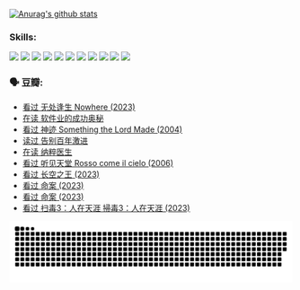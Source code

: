 
[![Anurag's github stats](https://github-readme-stats.vercel.app/api?username=w940853815)](https://github.com/anuraghazra/github-readme-stats)

### Skills:

<code><img height="32" src="https://cdn.jsdelivr.net/npm/simple-icons@v5/icons/python.svg"></code>
<code><img height="32" src="https://cdn.jsdelivr.net/npm/simple-icons@v5/icons/javascript.svg"></code>
<code><img height="32" src="https://cdn.jsdelivr.net/npm/simple-icons@v5/icons/django.svg"></code>
<code><img height="32" src="https://cdn.jsdelivr.net/npm/simple-icons@v5/icons/flask.svg"></code>
<code><img height="32" src="https://cdn.jsdelivr.net/npm/simple-icons@v5/icons/vuetify.svg"></code>
<code><img height="32" src="https://cdn.jsdelivr.net/npm/simple-icons@v5/icons/git.svg"></code>
<code><img height="32" src="https://cdn.jsdelivr.net/npm/simple-icons@v5/icons/docker.svg"></code>
<code><img height="32" src="https://cdn.jsdelivr.net/npm/simple-icons@v5/icons/postgresql.svg"></code>
<code><img height="32" src="https://cdn.jsdelivr.net/npm/simple-icons@v5/icons/elasticsearch.svg"></code>
<code><img height="32" src="https://cdn.jsdelivr.net/npm/simple-icons@v5/icons/macos.svg"></code>
<code><img height="32" src="https://cdn.jsdelivr.net/npm/simple-icons@v5/icons/linux.svg"></code>

### 🗣 豆瓣:

<!-- DOUBAN-ACTIVITIES:START -->
- [看过 无处逢生 Nowhere‎ (2023)](https://www.douban.com/people/136069238/status/4416454713/?_i=98862569)
- [在读 软件业的成功奥秘](https://www.douban.com/people/136069238/status/4414815312/?_i=98862569)
- [看过 神迹 Something the Lord Made‎ (2004)](https://www.douban.com/people/136069238/status/4409691983/?_i=98862569)
- [读过 告别百年激进](https://www.douban.com/people/136069238/status/4406414036/?_i=98862569)
- [在读 纳粹医生](https://www.douban.com/people/136069238/status/4406413750/?_i=98862569)
- [看过 听见天堂 Rosso come il cielo‎ (2006)](https://www.douban.com/people/136069238/status/4401902014/?_i=98862569)
- [看过 长空之王‎ (2023)](https://www.douban.com/people/136069238/status/4397459053/?_i=98862569)
- [看过 命案‎ (2023)](https://www.douban.com/people/136069238/status/4395718336/?_i=98862569)
- [看过 命案‎ (2023)](https://www.douban.com/people/136069238/status/4395718257/?_i=98862569)
- [看过 扫毒3：人在天涯 掃毒3：人在天涯‎ (2023)](https://www.douban.com/people/136069238/status/4394601730/?_i=98862569)
<!-- DOUBAN-ACTIVITIES:END -->


![Snake animation](https://raw.githubusercontent.com/w940853815/w940853815/output/github-contribution-grid-snake.svg)

<!--
**w940853815/w940853815** is a ✨ _special_ ✨ repository because its `README.md` (this file) appears on your GitHub profile.

Here are some ideas to get you started:

- 🔭 I’m currently working on ...
- 🌱 I’m currently learning ...
- 👯 I’m looking to collaborate on ...
- 🤔 I’m looking for help with ...
- 💬 Ask me about ...
- 📫 How to reach me: ...
- 😄 Pronouns: ...
- ⚡ Fun fact: ...
-->
